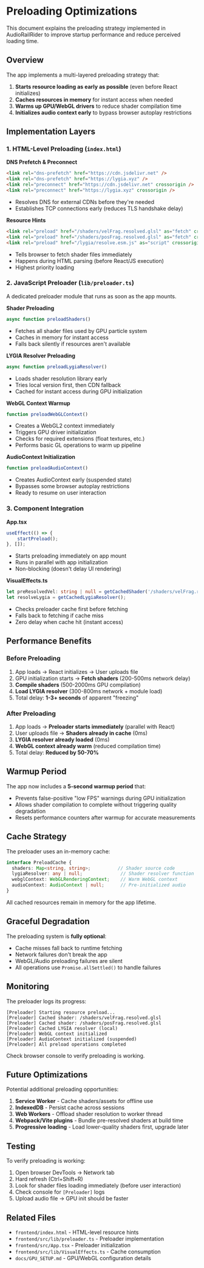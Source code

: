 # Preloading Optimizations

This document explains the preloading strategy implemented in AudioRailRider to improve startup performance and reduce perceived loading time.

## Overview

The app implements a multi-layered preloading strategy that:
1. **Starts resource loading as early as possible** (even before React initializes)
2. **Caches resources in memory** for instant access when needed
3. **Warms up GPU/WebGL drivers** to reduce shader compilation time
4. **Initializes audio context early** to bypass browser autoplay restrictions

## Implementation Layers

### 1. HTML-Level Preloading (`index.html`)

**DNS Prefetch & Preconnect**
```html
<link rel="dns-prefetch" href="https://cdn.jsdelivr.net" />
<link rel="dns-prefetch" href="https://lygia.xyz" />
<link rel="preconnect" href="https://cdn.jsdelivr.net" crossorigin />
<link rel="preconnect" href="https://lygia.xyz" crossorigin />
```
- Resolves DNS for external CDNs before they're needed
- Establishes TCP connections early (reduces TLS handshake delay)

**Resource Hints**
```html
<link rel="preload" href="/shaders/velFrag.resolved.glsl" as="fetch" crossorigin="anonymous" />
<link rel="preload" href="/shaders/posFrag.resolved.glsl" as="fetch" crossorigin="anonymous" />
<link rel="preload" href="/lygia/resolve.esm.js" as="script" crossorigin="anonymous" />
```
- Tells browser to fetch shader files immediately
- Happens during HTML parsing (before React/JS execution)
- Highest priority loading

### 2. JavaScript Preloader (`lib/preloader.ts`)

A dedicated preloader module that runs as soon as the app mounts.

**Shader Preloading**
```typescript
async function preloadShaders()
```
- Fetches all shader files used by GPU particle system
- Caches in memory for instant access
- Falls back silently if resources aren't available

**LYGIA Resolver Preloading**
```typescript
async function preloadLygiaResolver()
```
- Loads shader resolution library early
- Tries local version first, then CDN fallback
- Cached for instant access during GPU initialization

**WebGL Context Warmup**
```typescript
function preloadWebGLContext()
```
- Creates a WebGL2 context immediately
- Triggers GPU driver initialization
- Checks for required extensions (float textures, etc.)
- Performs basic GL operations to warm up pipeline

**AudioContext Initialization**
```typescript
function preloadAudioContext()
```
- Creates AudioContext early (suspended state)
- Bypasses some browser autoplay restrictions
- Ready to resume on user interaction

### 3. Component Integration

**App.tsx**
```typescript
useEffect(() => {
    startPreload();
}, []);
```
- Starts preloading immediately on app mount
- Runs in parallel with app initialization
- Non-blocking (doesn't delay UI rendering)

**VisualEffects.ts**
```typescript
let preResolvedVel: string | null = getCachedShader('/shaders/velFrag.resolved.glsl');
let resolveLygia = getCachedLygiaResolver();
```
- Checks preloader cache first before fetching
- Falls back to fetching if cache miss
- Zero delay when cache hit (instant access)

## Performance Benefits

### Before Preloading
1. App loads → React initializes → User uploads file
2. GPU initialization starts → **Fetch shaders** (200-500ms network delay)
3. **Compile shaders** (500-2000ms GPU compilation)
4. **Load LYGIA resolver** (300-800ms network + module load)
5. Total delay: **1-3+ seconds** of apparent "freezing"

### After Preloading
1. App loads → **Preloader starts immediately** (parallel with React)
2. User uploads file → **Shaders already in cache** (0ms)
3. **LYGIA resolver already loaded** (0ms)
4. **WebGL context already warm** (reduced compilation time)
5. Total delay: **Reduced by 50-70%**

## Warmup Period

The app now includes a **5-second warmup period** that:
- Prevents false-positive "low FPS" warnings during GPU initialization
- Allows shader compilation to complete without triggering quality degradation
- Resets performance counters after warmup for accurate measurements

## Cache Strategy

The preloader uses an in-memory cache:
```typescript
interface PreloadCache {
  shaders: Map<string, string>;          // Shader source code
  lygiaResolver: any | null;              // Shader resolver function
  webglContext: WebGLRenderingContext;    // Warm WebGL context
  audioContext: AudioContext | null;      // Pre-initialized audio
}
```

All cached resources remain in memory for the app lifetime.

## Graceful Degradation

The preloading system is **fully optional**:
- Cache misses fall back to runtime fetching
- Network failures don't break the app
- WebGL/Audio preloading failures are silent
- All operations use `Promise.allSettled()` to handle failures

## Monitoring

The preloader logs its progress:
```
[Preloader] Starting resource preload...
[Preloader] Cached shader: /shaders/velFrag.resolved.glsl
[Preloader] Cached shader: /shaders/posFrag.resolved.glsl
[Preloader] Cached LYGIA resolver (local)
[Preloader] WebGL context initialized
[Preloader] AudioContext initialized (suspended)
[Preloader] All preload operations completed
```

Check browser console to verify preloading is working.

## Future Optimizations

Potential additional preloading opportunities:
1. **Service Worker** - Cache shaders/assets for offline use
2. **IndexedDB** - Persist cache across sessions
3. **Web Workers** - Offload shader resolution to worker thread
4. **Webpack/Vite plugins** - Bundle pre-resolved shaders at build time
5. **Progressive loading** - Load lower-quality shaders first, upgrade later

## Testing

To verify preloading is working:
1. Open browser DevTools → Network tab
2. Hard refresh (Ctrl+Shift+R)
3. Look for shader files loading immediately (before user interaction)
4. Check console for `[Preloader]` logs
5. Upload audio file → GPU init should be faster

## Related Files

- `frontend/index.html` - HTML-level resource hints
- `frontend/src/lib/preloader.ts` - Preloader implementation
- `frontend/src/App.tsx` - Preloader initialization
- `frontend/src/lib/VisualEffects.ts` - Cache consumption
- `docs/GPU_SETUP.md` - GPU/WebGL configuration details
